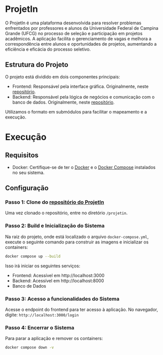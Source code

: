 # ProjetIn

O ProjetIn é uma plataforma desenvolvida para resolver problemas enfrentados por professores e alunos da Universidade Federal de Campina Grande (UFCG) no processo de seleção e participação em projetos acadêmicos. A aplicação facilita o gerenciamento de vagas e melhora a correspondência entre alunos e oportunidades de projetos, aumentando a eficiência e eficácia do processo seletivo.

## Estrutura do Projeto
O projeto está dividido em dois componentes principais:

- Frontend: Responsável pela interface gráfica. Originalmente, neste [repositório](https://github.com/ESinco/frontend.git).
- Backend: Responsável pela lógica de negócios e comunicação com o banco de dados. Originalmente, neste [repositório](https://github.com/ESinco/backend.git).

Utilizamos o formato em submódulos para facilitar o mapeamento e a execução.

# Execução

## Requisitos
- Docker: Certifique-se de ter o [Docker](https://docs.docker.com/engine/install/) e o [Docker Compose](https://docs.docker.com/compose/install/) instalados no seu sistema.

## Configuração

### Passo 1: Clone do [repositório do ProjetIn](https://github.com/ESinco/gerencia.git)
Uma vez clonado o repositório, entre no diretório `/projetin`.

### Passo 2: Build e Inicialização do Sistema
Na raiz do projeto, onde está localizado o arquivo `docker-compose.yml`, execute o seguinte comando para construir as imagens e inicializar os containers:
```sh
docker compose up --build
```

Isso irá iniciar os seguintes serviços:

- Frontend: Acessível em http://localhost:3000
- Backend: Acessível em http://localhost:8000
- Banco de Dados

### Passo 3: Acesso a funcionalidades do Sistema
Acesse o endpoint do frontend para ter acesso à aplicação. No navegador, digite:
`http://localhost:3000/login`

### Passo 4: Encerrar o Sistema
Para parar a aplicação e remover os containers:
```sh
docker compose down -v
```

